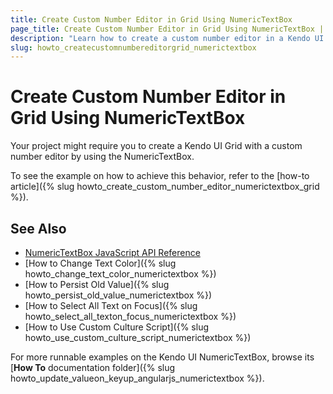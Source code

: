 ```yaml
---
title: Create Custom Number Editor in Grid Using NumericTextBox
page_title: Create Custom Number Editor in Grid Using NumericTextBox | Kendo UI NumericTextBox
description: "Learn how to create a custom number editor in a Kendo UI Grid widget using the Kendo UI NumericTextBox."
slug: howto_createcustomnumbereditorgrid_numerictextbox
---
```


# Create Custom Number Editor in Grid Using NumericTextBox

Your project might require you to create a Kendo UI Grid with a custom number editor by using the NumericTextBox.

To see the example on how to achieve this behavior, refer to the [how-to article]({% slug howto_create_custom_number_editor_numerictextbox_grid %}).

## See Also

* [NumericTextBox JavaScript API Reference](/api/javascript/ui/numerictextbox)
* [How to Change Text Color]({% slug howto_change_text_color_numerictextbox %})
* [How to Persist Old Value]({% slug howto_persist_old_value_numerictextbox %})
* [How to Select All Text on Focus]({% slug howto_select_all_texton_focus_numerictextbox %})
* [How to Use Custom Culture Script]({% slug howto_use_custom_culture_script_numerictextbox %})

For more runnable examples on the Kendo UI NumericTextBox, browse its [**How To** documentation folder]({% slug howto_update_valueon_keyup_angularjs_numerictextbox %}).
